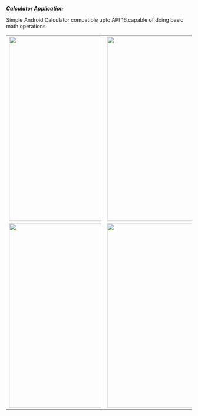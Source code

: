 
_**Calculator Application**_

Simple Android Calculator compatible upto API 16,capable of doing basic math operations

<table>
  <tr>
    <td><img height="500" width="250" src="https://user-images.githubusercontent.com/60139160/124712098-7f22d680-df1c-11eb-9814-8f00be34887b.jpg"> </td>
    <td><img height="500" width="250" src="https://user-images.githubusercontent.com/60139160/124668094-fe3cee00-decd-11eb-9652-eb079de2f2e2.jpg"></td>
   </tr> 
   <tr>
      <td><img height="500" width="250" src="https://user-images.githubusercontent.com/60139160/124668164-144aae80-dece-11eb-8ddf-069a24797a72.jpg"></td>
      <td> <img height="500" width="250" src="https://user-images.githubusercontent.com/60139160/124713971-d5911480-df1e-11eb-8bab-ccb27a5fb44a.jpg"></td>
  </tr>
</table>

